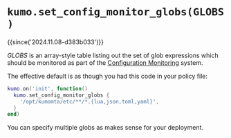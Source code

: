 # `kumo.set_config_monitor_globs(GLOBS)`

{{since('2024.11.08-d383b033')}}

*GLOBS* is an array-style table listing out the set of glob expressions which
should be monitored as part of the [Configuration
Monitoring](../configuration.md#configuration-monitoring) system.

The effective default is as though you had this code in your policy file:

```lua
kumo.on('init', function()
  kumo.set_config_monitor_globs {
    '/opt/kumomta/etc/**/*.{lua,json,toml,yaml}',
  }
end)
```

You can specify multiple globs as makes sense for your deployment.


